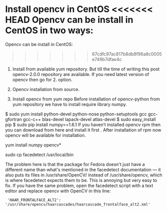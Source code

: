 Install opencv in CentOS
<<<<<<< HEAD
Opencv can be install in CentOS in two ways:
=======
Opencv can be install in CentOS:
>>>>>>> 67cdfc97ac817b8db8f96a8c0005e749b7dfae4c

1) Install from available yum repository.
But till the time of writing this post opencv-2.0.0 repository are available. If you need latest version of opencv then go for 2. option.
2) Opencv installation from source.

1) Install opencv from yum repo
Before installation of opencv-python from yum repository we have to install require library numpy.

$ sudo yum install python-devel python-nose python-setuptools gcc gcc-gfortran gcc-c++ blas-devel lapack-devel atlas-devel
$ sudo easy_install pip
$ sudo pip install numpy==1.6.1
If you haven’t installed opencv rpm then you can download from here and install it first . After installation of rpm now opencv will be available for installation.


yum install numpy opencv*

sudo cp facedetect /usr/local/bin

The problem here is that the package for Fedora doesn't just have a different name than what's mentioned in the facedetect documentation — it also puts its files in /usr/share/OpenCV/ instead of /usr/share/opencv, which is where facedetect expects them to be. This is annoying but very easy to fix. If you have the same problem, open the facedetect script with a text editor and replace opencv with OpenCV in this line:

 `` 'HAAR_FRONTALFACE_ALT2': '/usr/share/opencv/haarcascades/haarcascade_frontalface_alt2.xml'``

